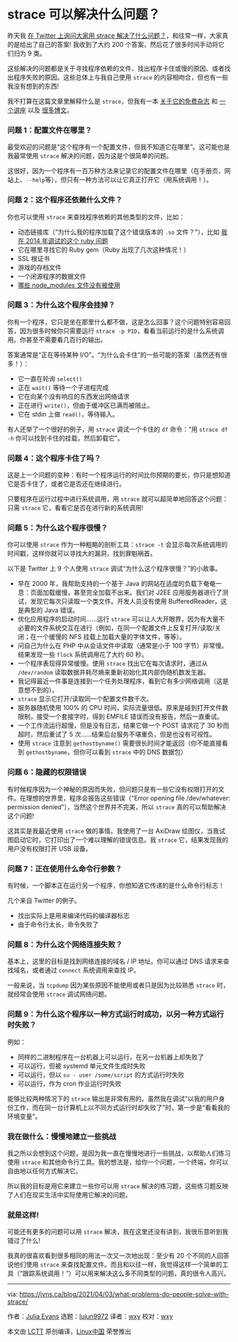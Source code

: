 [#]: subject: (What problems do people solve with strace?)
[#]: via: (https://jvns.ca/blog/2021/04/03/what-problems-do-people-solve-with-strace/)
[#]: author: (Julia Evans https://jvns.ca/)
[#]: collector: (lujun9972)
[#]: translator: (wxy)
[#]: reviewer: (wxy)
[#]: publisher: ( )
[#]: url: ( )

strace 可以解决什么问题？
======

昨天我 [在 Twitter 上询问大家用 strace 解决了什么问题？][1]，和往常一样，大家真的是给出了自己的答案! 我收到了大约 200 个答案，然后花了很多时间手动将它们归为 9 类。

这些解决的问题都是关于寻找程序依赖的文件、找出程序卡住或慢的原因、或者找出程序失败的原因。这些总体上与我自己使用 `strace` 的内容相吻合，但也有一些我没有想到的东西!

我不打算在这篇文章里解释什么是 `strace`，但我有一本 [关于它的免费杂志][2] 和 [一个讲座][3] 以及 [很多博文][4]。

### 问题 1：配置文件在哪里？

最受欢迎的问题是“这个程序有一个配置文件，但我不知道它在哪里”。这可能也是我最常使用 `strace` 解决的问题，因为这是个很简单的问题。

这很好，因为一个程序有一百万种方法来记录它的配置文件在哪里（在手册页、网站上、`--help`等），但只有一种方法可以让它真正打开它（用系统调用！）。

### 问题 2：这个程序还依赖什么文件？

你也可以使用 `strace` 来查找程序依赖的其他类型的文件，比如：

  * 动态链接库（“为什么我的程序加载了这个错误版本的 `.so` 文件？"），比如 [我在 2014 年调试的这个 ruby 问题][5] 
  * 它在哪里寻找它的 Ruby gem（Ruby 出现了几次这种情况！）
  * SSL 根证书
  * 游戏的存档文件
  * 一个闭源程序的数据文件
  * [哪些 node_modules 文件没有被使用][6]

### 问题 3：为什么这个程序会挂掉？

你有一个程序，它只是坐在那里什么都不做，这是怎么回事？这个问题特别容易回答，因为很多时候你只需要运行 `strace -p PID`，看看当前运行的是什么系统调用。你甚至不需要看几百行的输出。

答案通常是“正在等待某种 I/O”。“为什么会卡住”的一些可能的答案（虽然还有很多！）：

  * 它一直在轮询 `select()`
  * 正在 `wait()` 等待一个子进程完成
  * 它在向某个没有响应的东西发出网络请求
  * 正在进行 `write()`，但由于缓冲区已满而被阻止。
  * 它在 stdin 上做 `read()`，等待输入。

有人还举了一个很好的例子，用 `strace` 调试一个卡住的 `df` 命令：“用 `strace df -h` 你可以找到卡住的挂载，然后卸载它”。

### 问题 4：这个程序卡住了吗？

这是上一个问题的变种：有时一个程序运行的时间比你预期的要长，你只是想知道它是否卡住了，或者它是否还在继续进行。

只要程序在运行过程中进行系统调用，用 `strace` 就可以超简单地回答这个问题：只需 `strace` 它，看看它是否在进行新的系统调用!

### 问题 5：为什么这个程序很慢？

你可以使用 `strace` 作为一种粗略的剖析工具：`strace -t` 会显示每次系统调用的时间戳，这样你就可以寻找大的漏洞，找到罪魁祸首。

以下是 Twitter 上 9 个人使用 `strace` 调试“为什么这个程序很慢？”的小故事。

  * 早在 2000 年，我帮助支持的一个基于 Java 的网站在适度的负载下奄奄一息：页面加载缓慢，甚至完全加载不出来。我们对 J2EE 应用服务器进行了测试，发现它每次只读取一个类文件。开发人员没有使用 BufferedReader，这是典型的 Java 错误。
  * 优化应用程序的启动时间……运行 `strace` 可以让人大开眼界，因为有大量不必要的文件系统交互在进行（例如，在同一个配置文件上反复打开/读取/关闭；在一个缓慢的 NFS 挂载上加载大量的字体文件，等等）。
  * 问自己为什么在 PHP 中从会话文件中读取（通常是小于 100 字节）非常慢。结果发现一些 `flock` 系统调用花了大约 60 秒。
  * 一个程序表现得异常缓慢。使用 `strace` 找出它在每次请求时，通过从 `/dev/random` 读取数据并耗尽熵来重新初始化其内部伪随机数发生器。
  * 我记得最近一件事是连接到一个任务处理程序，看到它有多少网络调用（这是意想不到的）。
  * `strace` 显示它打开/读取同一个配置文件数千次。
  * 服务器随机使用 100% 的 CPU 时间，实际流量很低。原来是碰到打开文件数限制，接受一个套接字时，得到 EMFILE 错误而没有报告，然后一直重试。
  * 一个工作流运行超慢，但是没有日志，结果它做一个 POST 请求花了 30 秒而超时，然后重试了 5 次……结果后台服务不堪重负，但是也没有可视性。
  * 使用 `strace` 注意到 `gethostbyname()` 需要很长时间才能返回（你不能直接看到 `gethostbyname`，但你可以看到 `strace` 中的 DNS 数据包）

### 问题 6：隐藏的权限错误

有时候程序因为一个神秘的原因而失败，但问题只是有一些它没有权限打开的文件。在理想的世界里，程序会报告这些错误（“Error opening file /dev/whatever: permission denied”），当然这个世界并不完美，所以 `strace` 真的可以帮助解决这个问题!

这其实是我最近使用 `strace` 做的事情。我使用了一台 AxiDraw 绘图仪，当我试图启动它时，它打印出了一个难以理解的错误信息。我 `strace` 它，结果发现我的用户没有权限打开 USB 设备。

### 问题 7：正在使用什么命令行参数？

有时候，一个脚本正在运行另一个程序，你想知道它传递的是什么命令行标志！

几个来自 Twitter 的例子。

  * 找出实际上是用来编译代码的编译器标志
  * 由于命令行太长，命令失败了

### 问题 8：为什么这个网络连接失败？

基本上，这里的目标是找到网络连接的域名 / IP 地址。你可以通过 DNS 请求来查找域名，或者通过 `connect` 系统调用来查找 IP。

一般来说，当 `tcpdump` 因为某些原因不能使用或者只是因为比较熟悉 `strace` 时，就经常会使用 `strace` 调试网络问题。

### 问题 9：为什么这个程序以一种方式运行时成功，以另一种方式运行时失败？

例如： 

  * 同样的二进制程序在一台机器上可以运行，在另一台机器上却失败了
  * 可以运行，但被 systemd 单元文件生成时失败
  * 可以运行，但以 `su - user /some/script` 的方式运行时失败
  * 可以运行，作为 cron 作业运行时失败

能够比较两种情况下的 `strace` 输出是非常有用的。虽然我在调试“以我的用户身份工作，而在同一台计算机上以不同方式运行时却失败了”时，第一步是“看看我的环境变量”。

### 我在做什么：慢慢地建立一些挑战

我之所以会想到这个问题，是因为我一直在慢慢地进行一些挑战，以帮助人们练习使用 `strace` 和其他命令行工具。我的想法是，给你一个问题，一个终端，你可以自由地以任何方式解决它。

所以我的目标是用它来建立一些你可以用 `strace` 解决的练习题，这些练习题反映了人们在现实生活中实际使用它解决的问题。

### 就是这样!

可能还有更多的问题可以用 `strace` 解决，我在这里还没有讲到，我很乐意听到我错过了什么!

我真的很喜欢看到很多相同的用法一次又一次地出现：至少有 20 个不同的人回答说他们使用 `strace` 来查找配置文件。而且和以往一样，我觉得这样一个简单的工具（“跟踪系统调用！”）可以用来解决这么多不同类型的问题，真的很令人高兴。

--------------------------------------------------------------------------------

via: https://jvns.ca/blog/2021/04/03/what-problems-do-people-solve-with-strace/

作者：[Julia Evans][a]
选题：[lujun9972][b]
译者：[wxy](https://github.com/wxy)
校对：[wxy](https://github.com/wxy)

本文由 [LCTT](https://github.com/LCTT/TranslateProject) 原创编译，[Linux中国](https://linux.cn/) 荣誉推出

[a]: https://jvns.ca/
[b]: https://github.com/lujun9972
[1]: https://twitter.com/b0rk/status/1378014888405168132
[2]: https://wizardzines.com/zines/strace
[3]: https://www.youtube.com/watch?v=4pEHfGKB-OE
[4]: https://jvns.ca/categories/strace
[5]: https://jvns.ca/blog/2014/03/10/debugging-shared-library-problems-with-strace/
[6]: https://indexandmain.com/post/shrink-node-modules-with-refining
